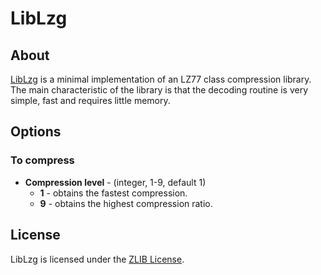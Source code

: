 # LibLzg

## About
[LibLzg](https://github.com/mbitsnbites/liblzg) is a minimal implementation of an LZ77 class compression library. The main characteristic of the library is that the decoding routine is very simple, fast and requires little memory.

## Options
### To compress
* **Compression level** - (integer, 1-9, default 1)
  * **1** - obtains the fastest compression.
  * **9** - obtains the highest compression ratio.

## License
LibLzg is licensed under the [ZLIB License](https://github.com/mbitsnbites/liblzg/blob/master/LICENSE.txt).
